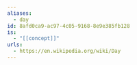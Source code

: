 ```yaml
---
aliases:
  - day
id: 8afd0ca9-ac97-4c05-9168-8e9e385fb128
is:
  - "[[concept]]"
urls:
  - https://en.wikipedia.org/wiki/Day
---
```

